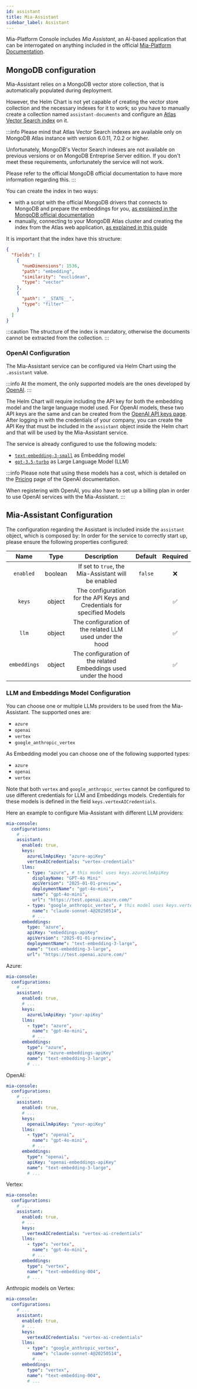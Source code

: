 ```yaml
---
id: assistant
title: Mia-Assistant
sidebar_label: Assistant
---
```




Mia-Platform Console includes *Mia Assistant*, an AI-based application that can be interrogated on anything included in the official [Mia-Platform Documentation](/).

## MongoDB configuration

Mia-Assistant relies on a MongoDB vector store collection, that is automatically populated during deployment.

However, the Helm Chart is not yet capable of creating the vector store collection and the necessary indexes for it to work; so you have to manually create a collection named `assistant-documents` and configure an [Atlas Vector Search index](https://www.mongodb.com/docs/atlas/atlas-vector-search/tutorials/vector-search-quick-start/) on it.

:::info
Please mind that Atlas Vector Search indexes are available only on MongoDB Atlas instance with version 6.0.11, 7.0.2 or higher.

Unfortunately, MongoDB's Vector Search indexes are not available on previous versions or on MongoDB Entreprise Server edition. If you don't meet these requirements, unfortunately the service will not work.

Please refer to the official MongoDB official documentation to have more information regarding this.
:::

You can create the index in two ways:

- with a script with the official MongoDB drivers that connects to MongoDB and prepare the embeddings for you, [as explained in the MongoDB official documentation](https://www.mongodb.com/docs/atlas/atlas-vector-search/vector-search-type/#procedure)
- manually, connecting to your MongoDB Atlas cluster and creating the index from the Atlas web application, [as explained in this guide](https://mongodb-developer.github.io/search-lab/docs/vector-search/create-index)

It is important that the index have this structure:

```json
{
  "fields": [
    {
      "numDimensions": 1536,
      "path": "embedding",
      "similarity": "euclidean",
      "type": "vector"
    },
    {
      "path": "__STATE__",
      "type": "filter"
    }
  ]
}
```

:::caution
The structure of the index is mandatory, otherwise the documents cannot be extracted from the collection.
:::

### OpenAI Configuration

The Mia-Assistant service can be configured via Helm Chart using the `.assistant` value.

:::info
At the moment, the only supported models are the ones developed by [OpenAI](https://platform.openai.com/docs/models/overview).
:::

The Helm Chart will require including the API key for both the embedding model and the large language model used. For OpenAI models, these two API keys are the same and can be created from the [OpenAI API keys page](https://platform.openai.com/api-keys). After logging in with the credentials of your company, you can create the API Key that must be included in the `assistant` object inside the Helm chart and that will be used by the Mia-Assistant service.

The service is already configured to use the following models:

- [`text-embedding-3-small`](https://platform.openai.com/docs/guides/embeddings) as Embedding model
- [`gpt-3.5-turbo`](https://platform.openai.com/docs/models/gpt-3-5-turbo) as Large Language Model (LLM)

:::info
Please note that using these models has a cost, which is detailed on the [Pricing](https://openai.com/api/pricing/) page of the OpenAI documentation.

When registering with OpenAI, you also have to set up a billing plan in order to use OpenAI services with the Mia-Assistant.
:::

## Mia-Assistant Configuration

The configuration regarding the Assistant is included inside the `assistant` object, which is composed by:
In order for the service to correctly start up, please ensure the following properties configured:

| Name | Type | Description | Default | Required |
|:----:|:----:|:-----------:|:-------:|:--------:|
| `enabled`         | boolean | If set to `true`, the Mia-Assistant will be enabled               | `false` | ❌ |
| `keys`             | object  | The configuration for the API Keys and Credentials for specified Models          |         | ✅ |
| `llm`             | object  | The configuration of the related LLM used under the hood          |         | ✅ |
| `embeddings`      | object  | The configuration of the related Embeddings used under the hood   |         | ✅ |

### LLM and Embeddings Model Configuration

You can choose one or multiple LLMs providers to be used from the Mia-Assistant. The supported ones are:

- `azure`
- `openai`
- `vertex`
- `google_anthropic_vertex`

As Embedding model you can choose one of the following supported types:

- `azure`
- `openai`
- `vertex`

Note that both `vertex` and `google_anthropic_vertex` cannot be configured to use different credentials for LLM and Embeddings models. Credentials for these models is defined in the field `keys.vertexAICredentials`.

Here an example to configure Mia-Assistant with different LLM providers:

```yaml
mia-console:
  configurations:
    # ...
    assistant:
      enabled: true,
      keys:
        azureLlmApiKey: "azure-apiKey"
        vertexAICredentials: "vertex-credentials"
      llms:
        - type: "azure", # this model uses keys.azureLlmApiKey
          displayName: "GPT-4o Mini"
          apiVersion": "2025-01-01-preview",
          deploymentName": "gpt-4o-mini",
          name": "gpt-4o-mini",
          url": "https://test.openai.azure.com/"
        - type: "google_anthropic_vertex", # this model uses keys.vertexAICredentials
          name": "claude-sonnet-4@20250514",
          # ...
      embeddings:
        type: "azure",
        apiKey: "embeddings-apiKey"
        apiVersion": "2025-01-01-preview",
        deploymentName": "text-embedding-3-large",
        name": "text-embedding-3-large",
        url": "https://test.openai.azure.com/"
```

Azure:

```yaml
mia-console:
  configurations:
    # ...
    assistant:
      enabled: true,
      # ...
      keys:
        azureLlmApiKey: "your-apiKey"
      llms:
        - type": "azure",
          name": "gpt-4o-mini",
          # ...
      embeddings:
        type": "azure",
        apiKey: "azure-embeddings-apiKey"
        name": "text-embedding-3-large",
        # ...
```

OpenAI:

```yaml
mia-console:
  configurations:
    # ...
    assistant:
      enabled: true,
      # ...
      keys:
        openaiLlmApiKey: "your-apiKey"
      llms:
        - type": "openai",
          name": "gpt-4o-mini",
          # ...
      embeddings:
        type": "openai",
        apiKey: "openai-embeddings-apiKey"
        name": "text-embedding-3-large",
        # ...
```

Vertex:

```yaml
mia-console:
  configurations:
    # ...
    assistant:
      enabled: true,
      # ...
      keys:
        vertexAICredentials: "vertex-ai-credentials"
      llms:
        - type": "vertex",
          name": "gpt-4o-mini",
          # ...
      embeddings:
        type": "vertex",
        name": "text-embedding-004",
        # ...
```

Anthropic models on Vertex:

```yaml
mia-console:
  configurations:
    # ...
    assistant:
      enabled: true,
      # ...
      keys:
        vertexAICredentials: "vertex-ai-credentials"
      llms:
        - type": "google_anthropic_vertex",
          name": "claude-sonnet-4@20250514",
          # ...
      embeddings:
        type": "vertex",
        name": "text-embedding-004",
        # ...
```
